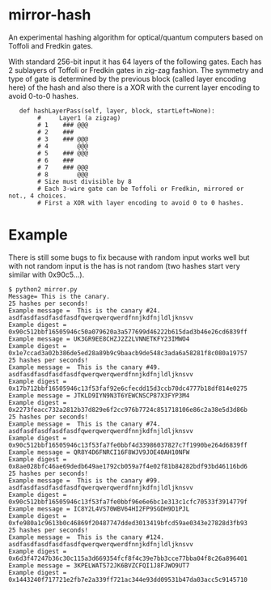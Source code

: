 # mirror-hash
An experimental hashing algorithm for optical/quantum computers based on Toffoli and Fredkin gates.

With standard 256-bit input it has 64 layers of the following gates. Each has 2 sublayers of Toffoli or Fredkin gates in zig-zag fashion. The symmetry and type of gate is determined by the previous block (called layer encoding here) of the hash and also there is a XOR with the current layer encoding to avoid 0-to-0 hashes.

```
   def hashLayerPass(self, layer, block, startLeft=None):
        #     Layer1 (a zigzag)                                                                             
        # 1    ### @@@                                                                                     
        # 2    ###                                                                                         
        # 3    ### @@@                                                                                     
        # 4        @@@                                                                                     
        # 5    ### @@@                                                                                     
        # 6    ###                                                                                         
        # 7    ### @@@                                                                                     
        # 8        @@@                                                                                                                                                                                                                                                          
        # Size must divisible by 8                                                                   
        # Each 3-wire gate can be Toffoli or Fredkin, mirrored or not., 4 choices.                        
        # First a XOR with layer encoding to avoid 0 to 0 hashes.         
```

# Example

There is still some bugs to fix because with random input works well but with not random input is the has is not random (two hashes start very similar with 0x90c5...).

```
$ python2 mirror.py
Message= This is the canary.
25 hashes per seconds!
Example message =  This is the canary #24. asdfasdfasdfasdfasdfqwerqwerqwerdfnnjkdfnjldljknsvv
Example digest =  0x90c512bbf16505946c50a079620a3a577699d46222b615dad3b46e26cd6839ff
Example message = UK3GR9EE8CHZJ2Z2LVNNETKFY23IMWO4
Example digest =  0x1e7ccad3a02b386de5ed28a89b9c9baacb9de548c3ada6a58281f8c080a19757
25 hashes per seconds!
Example message =  This is the canary #49. asdfasdfasdfasdfasdfqwerqwerqwerdfnnjkdfnjldljknsvv
Example digest =  0x17b712bbf16505946c13f53faf92e6cfecdd15d3ccb70dc4777b18df814e0275
Example message = JTKLD9IYN9N3T6YEWCNSCP87X3FYP3M4
Example digest =  0x2273feacc732a2812b37d829e6f2cc976b7724c851718106e86c2a38e5d3d86b
25 hashes per seconds!
Example message =  This is the canary #74. asdfasdfasdfasdfasdfqwerqwerqwerdfnnjkdfnjldljknsvv
Example digest =  0x90c512bbf16505946c13f53fa7fe0bbf4d33986037827c7f1990be264d6839ff
Example message = QR8Y4D6FNRCI16F8WJV9JOE40AH10NFW
Example digest =  0x8ae028bfc46ae69dedb649ae1792cb059a7f4e02f81b84282bdf93bd46116bd6
25 hashes per seconds!
Example message =  This is the canary #99. asdfasdfasdfasdfasdfqwerqwerqwerdfnnjkdfnjldljknsvv
Example digest =  0x90c512bbf16505946c13f53fa7fe0bbf96e6e6bc1e313c1cfc70533f3914779f
Example message = IC8Y2L4VS70WBV64HI2FP9SGDH9D1PJL
Example digest =  0xfe980a1c9613b0c46869f20487747dded3013419bfcd59ae0343e27828d3fb93
25 hashes per seconds!
Example message =  This is the canary #124. asdfasdfasdfasdfasdfqwerqwerqwerdfnnjkdfnjldljknsvv
Example digest =  0x6d3f47247b36c30c115a3d669354fcf8f4c39e7bb3cce77bba04f8c26a896401
Example message = 3KPELWAT572JK6BVZCFQI1J8FJWO9UT7
Example digest =  0x1443240f717721e2fb7e2a339ff721ac344e93dd09531b47da03acc5c9145710
```
